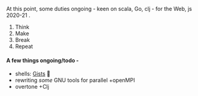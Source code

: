 At this point, some duties ongoing - keen on scala, Go, clj - for the Web, js 2020-21 .

1. Think
2. Make
3. Break
4. Repeat

#### A few things ongoing/todo -

* shells: [Gists](https://gists.github.com/0x-narji) 🏮
* rewriting *some* GNU tools for parallel +openMPI
* overtone +Clj

<!---
0x-federicO/0x-federicO is a ✨ special ✨ repository because its `README.md` (this file) appears on your GitHub profile.
You can click the Preview link to take a look at your changes.
--->

